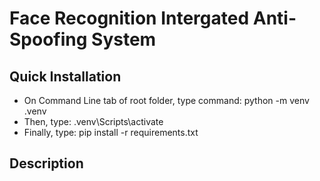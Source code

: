 # Face Recognition Intergated Anti-Spoofing System
## Quick Installation
- On Command Line tab of root folder, type command: python -m venv .venv
- Then, type: .venv\Scripts\activate
- Finally, type: pip install -r requirements.txt
## Description


